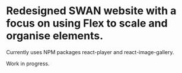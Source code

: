 # Redesigned SWAN website with a focus on using Flex to scale and organise elements.

Currently uses NPM packages react-player and react-image-gallery.

Work in progress.
